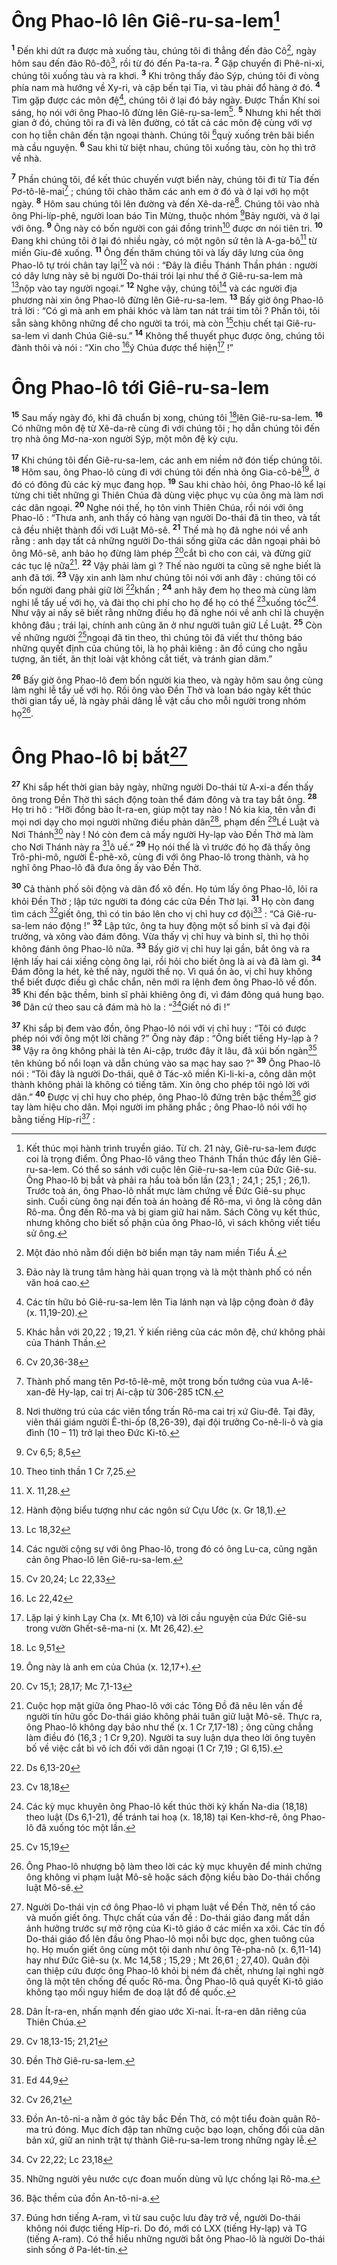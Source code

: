 # Ông Phao-lô lên Giê-ru-sa-lem[^1]
<sup><b>1</b></sup> Đến khi dứt ra được mà xuống tàu, chúng tôi đi thẳng đến đảo Cô[^2], ngày hôm sau đến đảo Rô-đô[^3], rồi từ đó đến Pa-ta-ra. <sup><b>2</b></sup> Gặp chuyến đi Phê-ni-xi, chúng tôi xuống tàu và ra khơi. <sup><b>3</b></sup> Khi trông thấy đảo Sýp, chúng tôi đi vòng phía nam mà hướng về Xy-ri, và cập bến tại Tia, vì tàu phải đổ hàng ở đó. <sup><b>4</b></sup> Tìm gặp được các môn đệ[^4], chúng tôi ở lại đó bảy ngày. Được Thần Khí soi sáng, họ nói với ông Phao-lô đừng lên Giê-ru-sa-lem[^5]. <sup><b>5</b></sup> Nhưng khi hết thời gian ở đó, chúng tôi ra đi và lên đường, có tất cả các môn đệ cùng với vợ con họ tiễn chân đến tận ngoại thành. Chúng tôi [^1*]quỳ xuống trên bãi biển mà cầu nguyện. <sup><b>6</b></sup> Sau khi từ biệt nhau, chúng tôi xuống tàu, còn họ thì trở về nhà.

<sup><b>7</b></sup> Phần chúng tôi, để kết thúc chuyến vượt biển này, chúng tôi đi từ Tia đến Pơ-tô-lê-mai[^6] ; chúng tôi chào thăm các anh em ở đó và ở lại với họ một ngày. <sup><b>8</b></sup> Hôm sau chúng tôi lên đường và đến Xê-da-rê[^7]. Chúng tôi vào nhà ông Phi-líp-phê, người loan báo Tin Mừng, thuộc nhóm [^2*]Bảy người, và ở lại với ông. <sup><b>9</b></sup> Ông này có bốn người con gái đồng trinh[^8] được ơn nói tiên tri. <sup><b>10</b></sup> Đang khi chúng tôi ở lại đó nhiều ngày, có một ngôn sứ tên là A-ga-bô[^9] từ miền Giu-đê xuống. <sup><b>11</b></sup> Ông đến thăm chúng tôi và lấy dây lưng của ông Phao-lô tự trói chân tay lại[^10] và nói : “Đây là điều Thánh Thần phán : người có dây lưng này sẽ bị người Do-thái trói lại như thế ở Giê-ru-sa-lem mà [^3*]nộp vào tay người ngoại.” <sup><b>12</b></sup> Nghe vậy, chúng tôi[^11] và các người địa phương nài xin ông Phao-lô đừng lên Giê-ru-sa-lem. <sup><b>13</b></sup> Bấy giờ ông Phao-lô trả lời : “Có gì mà anh em phải khóc và làm tan nát trái tim tôi ? Phần tôi, tôi sẵn sàng không những để cho người ta trói, mà còn [^4*]chịu chết tại Giê-ru-sa-lem vì danh Chúa Giê-su.” <sup><b>14</b></sup> Không thể thuyết phục được ông, chúng tôi đành thôi và nói : “Xin cho [^5*]ý Chúa được thể hiện[^12] !”

# Ông Phao-lô tới Giê-ru-sa-lem
<sup><b>15</b></sup> Sau mấy ngày đó, khi đã chuẩn bị xong, chúng tôi [^6*]lên Giê-ru-sa-lem. <sup><b>16</b></sup> Có những môn đệ từ Xê-da-rê cùng đi với chúng tôi ; họ dẫn chúng tôi đến trọ nhà ông Mơ-na-xon người Sýp, một môn đệ kỳ cựu.

<sup><b>17</b></sup> Khi chúng tôi đến Giê-ru-sa-lem, các anh em niềm nở đón tiếp chúng tôi. <sup><b>18</b></sup> Hôm sau, ông Phao-lô cùng đi với chúng tôi đến nhà ông Gia-cô-bê[^13], ở đó có đông đủ các kỳ mục đang họp. <sup><b>19</b></sup> Sau khi chào hỏi, ông Phao-lô kể lại từng chi tiết những gì Thiên Chúa đã dùng việc phục vụ của ông mà làm nơi các dân ngoại. <sup><b>20</b></sup> Nghe nói thế, họ tôn vinh Thiên Chúa, rồi nói với ông Phao-lô : “Thưa anh, anh thấy có hàng vạn người Do-thái đã tin theo, và tất cả đều nhiệt thành đối với Luật Mô-sê. <sup><b>21</b></sup> Thế mà họ đã nghe nói về anh rằng : anh dạy tất cả những người Do-thái sống giữa các dân ngoại phải bỏ ông Mô-sê, anh bảo họ đừng làm phép [^7*]cắt bì cho con cái, và đừng giữ các tục lệ nữa[^14]. <sup><b>22</b></sup> Vậy phải làm gì ? Thế nào người ta cũng sẽ nghe biết là anh đã tới. <sup><b>23</b></sup> Vậy xin anh làm như chúng tôi nói với anh đây : chúng tôi có bốn người đang phải giữ lời [^8*]khấn ; <sup><b>24</b></sup> anh hãy đem họ theo mà cùng làm nghi lễ tẩy uế với họ, và đài thọ chi phí cho họ để họ có thể [^9*]xuống tóc[^15]. Như vậy ai nấy sẽ biết rằng những điều họ đã nghe nói về anh chỉ là chuyện không đâu ; trái lại, chính anh cũng ăn ở như người tuân giữ Lề Luật. <sup><b>25</b></sup> Còn về những người [^10*]ngoại đã tin theo, thì chúng tôi đã viết thư thông báo những quyết định của chúng tôi, là họ phải kiêng : ăn đồ cúng cho ngẫu tượng, ăn tiết, ăn thịt loài vật không cắt tiết, và tránh gian dâm.”

<sup><b>26</b></sup> Bấy giờ ông Phao-lô đem bốn người kia theo, và ngày hôm sau ông cùng làm nghi lễ tẩy uế với họ. Rồi ông vào Đền Thờ và loan báo ngày kết thúc thời gian tẩy uế, là ngày phải dâng lễ vật cầu cho mỗi người trong nhóm họ[^16].

# Ông Phao-lô bị bắt[^17]
<sup><b>27</b></sup> Khi sắp hết thời gian bảy ngày, những người Do-thái từ A-xi-a đến thấy ông trong Đền Thờ thì sách động toàn thể đám đông và tra tay bắt ông. <sup><b>28</b></sup> Họ tri hô : “Hỡi đồng bào Ít-ra-en, giúp một tay nào ! Nó kia kìa, tên vẫn đi mọi nơi dạy cho mọi người những điều phản dân[^18], phạm đến [^11*]Lề Luật và Nơi Thánh[^19] này ! Nó còn đem cả mấy người Hy-lạp vào Đền Thờ mà làm cho Nơi Thánh này ra [^12*]ô uế.” <sup><b>29</b></sup> Họ nói thế là vì trước đó họ đã thấy ông Trô-phi-mô, người Ê-phê-xô, cùng đi với ông Phao-lô trong thành, và họ nghĩ ông Phao-lô đã đưa ông ấy vào Đền Thờ.

<sup><b>30</b></sup> Cả thành phố sôi động và dân đổ xô đến. Họ túm lấy ông Phao-lô, lôi ra khỏi Đền Thờ ; lập tức người ta đóng các cửa Đền Thờ lại. <sup><b>31</b></sup> Họ còn đang tìm cách [^13*]giết ông, thì có tin báo lên cho vị chỉ huy cơ đội[^20] : “Cả Giê-ru-sa-lem náo động !” <sup><b>32</b></sup> Lập tức, ông ta huy động một số binh sĩ và đại đội trưởng, và xông vào đám đông. Vừa thấy vị chỉ huy và binh sĩ, thì họ thôi không đánh ông Phao-lô nữa. <sup><b>33</b></sup> Bấy giờ vị chỉ huy lại gần, bắt ông và ra lệnh lấy hai cái xiềng còng ông lại, rồi hỏi cho biết ông là ai và đã làm gì. <sup><b>34</b></sup> Đám đông la hét, kẻ thế này, người thế nọ. Vì quá ồn ào, vị chỉ huy không thể biết được điều gì chắc chắn, nên mới ra lệnh đem ông Phao-lô về đồn. <sup><b>35</b></sup> Khi đến bậc thềm, binh sĩ phải khiêng ông đi, vì đám đông quá hung bạo. <sup><b>36</b></sup> Dân cứ theo sau cả đám mà hò la : “[^14*]Giết nó đi !”

<sup><b>37</b></sup> Khi sắp bị đem vào đồn, ông Phao-lô nói với vị chỉ huy : “Tôi có được phép nói với ông một lời chăng ?” Ông này đáp : “Ông biết tiếng Hy-lạp à ? <sup><b>38</b></sup> Vậy ra ông không phải là tên Ai-cập, trước đây ít lâu, đã xúi bốn ngàn[^21] tên khủng bố nổi loạn và dẫn chúng vào sa mạc hay sao ?” <sup><b>39</b></sup> Ông Phao-lô nói : “Tôi đây là người Do-thái, quê ở Tác-xô miền Ki-li-ki-a, công dân một thành không phải là không có tiếng tăm. Xin ông cho phép tôi ngỏ lời với dân.” <sup><b>40</b></sup> Được vị chỉ huy cho phép, ông Phao-lô đứng trên bậc thềm[^22] giơ tay làm hiệu cho dân. Mọi người im phăng phắc ; ông Phao-lô nói với họ bằng tiếng Híp-ri[^23] :

[^1]: Kết thúc mọi hành trình truyền giáo. Từ ch. 21 này, Giê-ru-sa-lem được coi là trọng điểm. Ông Phao-lô vâng theo Thánh Thần thúc đẩy lên Giê-ru-sa-lem. Có thể so sánh với cuộc lên Giê-ru-sa-lem của Đức Giê-su. Ông Phao-lô bị bắt và phải ra hầu toà bốn lần (23,1 ; 24,1 ; 25,1 ; 26,1). Trước toà án, ông Phao-lô nhất mực làm chứng về Đức Giê-su phục sinh. Cuối cùng ông nại đến toà án hoàng đế Rô-ma, vì ông là công dân Rô-ma. Ông đến Rô-ma và bị giam giữ hai năm. Sách Công vụ kết thúc, nhưng không cho biết số phận của ông Phao-lô, vì sách không viết tiểu sử ông.
[^2]: Một đảo nhỏ nằm đối diện bờ biển mạn tây nam miền Tiểu Á.
[^3]: Đảo này là trung tâm hàng hải quan trọng và là một thành phố có nền văn hoá cao.
[^4]: Các tín hữu bỏ Giê-ru-sa-lem lên Tia lánh nạn và lập cộng đoàn ở đây (x. 11,19-20).
[^5]: Khác hẳn với 20,22 ; 19,21. Ý kiến riêng của các môn đệ, chứ không phải của Thánh Thần.
[^6]: Thành phố mang tên Pơ-tô-lê-mê, một trong bốn tướng của vua A-lê-xan-đê Hy-lạp, cai trị Ai-cập từ 306-285 tCN.
[^7]: Nơi thường trú của các viên tổng trấn Rô-ma cai trị xứ Giu-đê. Tại đây, viên thái giám người Ê-thi-ốp (8,26-39), đại đội trưởng Co-nê-li-ô và gia đình (10 – 11) trở lại theo Đức Ki-tô.
[^8]: Theo tinh thần 1 Cr 7,25.
[^9]: X. 11,28.
[^10]: Hành động biểu tượng như các ngôn sứ Cựu Ước (x. Gr 18,1).
[^11]: Các người cộng sự với ông Phao-lô, trong đó có ông Lu-ca, cũng ngăn cản ông Phao-lô lên Giê-ru-sa-lem.
[^12]: Lặp lại ý kinh Lạy Cha (x. Mt 6,10) và lời cầu nguyện của Đức Giê-su trong vườn Ghết-sê-ma-ni (x. Mt 26,42).
[^13]: Ông này là anh em của Chúa (x. 12,17+).
[^14]: Cuộc họp mặt giữa ông Phao-lô với các Tông Đồ đã nêu lên vấn đề người tín hữu gốc Do-thái giáo không phải tuân giữ luật Mô-sê. Thực ra, ông Phao-lô không dạy bảo như thế (x. 1 Cr 7,17-18) ; ông cũng chẳng làm điều đó (16,3 ; 1 Cr 9,20). Người ta suy luận dựa theo lời ông tuyên bố về việc cắt bì vô ích đối với dân ngoại (1 Cr 7,19 ; Gl 6,15).
[^15]: Các kỳ mục khuyên ông Phao-lô kết thúc thời kỳ khấn Na-dia (18,18) theo luật (Ds 6,1-21), để tránh tai hoạ (x. 18,18) tại Ken-khơ-rê, ông Phao-lô đã xuống tóc một lần.
[^16]: Ông Phao-lô nhượng bộ làm theo lời các kỳ mục khuyên để minh chứng ông không vi phạm luật Mô-sê hoặc sách động kiều bào Do-thái chống luật Mô-sê.
[^17]: Người Do-thái vịn cớ ông Phao-lô vi phạm luật về Đền Thờ, nên tố cáo và muốn giết ông. Thực chất của vấn đề : Do-thái giáo đang mất dần ảnh hưởng trước sự mở rộng của Ki-tô giáo ở các miền xa xôi. Các tín đồ Do-thái giáo đổ lên đầu ông Phao-lô mọi nỗi bực dọc, ghen tuông của họ. Họ muốn giết ông cùng một tội danh như ông Tê-pha-nô (x. 6,11-14) hay như Đức Giê-su (x. Mc 14,58 ; 15,29 ; Mt 26,61 ; 27,40). Quân đội can thiệp cứu được ông Phao-lô khỏi bị ném đá chết, nhưng lại nghi ngờ ông là một tên chống đế quốc Rô-ma. Ông Phao-lô quả quyết Ki-tô giáo không tạo mối nguy hiểm đe doạ lật đổ đế quốc.
[^18]: Dân Ít-ra-en, nhấn mạnh đến giao ước Xi-nai. Ít-ra-en dân riêng của Thiên Chúa.
[^19]: Đền Thờ Giê-ru-sa-lem.
[^20]: Đồn An-tô-ni-a nằm ở góc tây bắc Đền Thờ, có một tiểu đoàn quân Rô-ma trú đóng. Mục đích đập tan những cuộc bạo loạn, chống đối của dân bản xứ, giữ an ninh trật tự thành Giê-ru-sa-lem trong những ngày lễ.
[^21]: Những người yêu nước cực đoan muốn dùng vũ lực chống lại Rô-ma.
[^22]: Bậc thềm của đồn An-tô-ni-a.
[^23]: Đúng hơn tiếng A-ram, vì từ sau cuộc lưu đày trở về, người Do-thái không nói được tiếng Híp-ri. Do đó, mới có LXX (tiếng Hy-lạp) và TG (tiếng A-ram). Có thể hiểu những người bắt ông Phao-lô là người Do-thái sinh sống ở Pa-lét-tin.
[^1*]: Cv 20,36-38
[^2*]: Cv 6,5; 8,5
[^3*]: Lc 18,32
[^4*]: Cv 20,24; Lc 22,33
[^5*]: Lc 22,42
[^6*]: Lc 9,51
[^7*]: Cv 15,1; 28,17; Mc 7,1-13
[^8*]: Ds 6,13-20
[^9*]: Cv 18,18
[^10*]: Cv 15,19
[^11*]: Cv 18,13-15; 21,21
[^12*]: Ed 44,9
[^13*]: Cv 26,21
[^14*]: Cv 22,22; Lc 23,18
